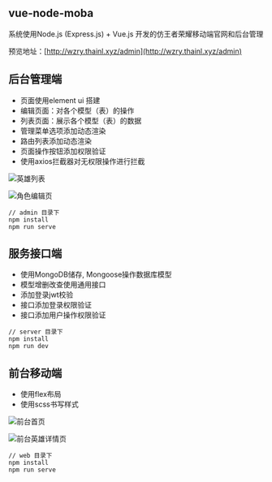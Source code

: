 ## vue-node-moba

系统使用Node.js (Express.js) + Vue.js 开发的仿王者荣耀移动端官网和后台管理

预览地址：[http://wzry.thainl.xyz/admin](http://wzry.thainl.xyz/admin)

## 后台管理端

- 页面使用element ui 搭建
- 编辑页面：对各个模型（表）的操作
- 列表页面：展示各个模型（表）的数据
- 管理菜单选项添加动态渲染
- 路由列表添加动态渲染
- 页面操作按钮添加权限验证
- 使用axios拦截器对无权限操作进行拦截

![英雄列表](https://i.loli.net/2021/01/23/RiuNaKjQEw6H51T.png)



![角色编辑页](https://i.loli.net/2021/01/23/rDu3CigX5anEKNG.png)

```
// admin 目录下
npm install
npm run serve
```

  

## 服务接口端

- 使用MongoDB储存, Mongoose操作数据库模型
- 模型增删改查使用通用接口
- 添加登录jwt校验
- 接口添加登录权限验证
- 接口添加用户操作权限验证

```
// server 目录下
npm install
npm run dev
```

  

## 前台移动端

- 使用flex布局
- 使用scss书写样式

![前台首页](https://i.loli.net/2021/01/23/ebN4UVtkh8d3TCD.png)



![前台英雄详情页](https://i.loli.net/2021/01/23/BYwj1rpGSfObc6i.png)

```
// web 目录下
npm install
npm run serve
```


